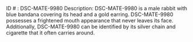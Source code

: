 ID # : DSC-MATE-9980
Description: DSC-MATE-9980 is a male rabbit with blue bandana covering its head and a gold earring. DSC-MATE-9980 possesses a frightened mouth appearance that never leaves its face. Additionally, DSC-MATE-9980 can be identified by its silver chain and cigarette that it often carries around.